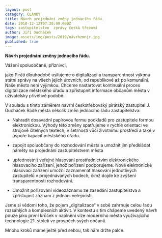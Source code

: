 ```yaml
---
layout: post
category: CLANKY
title: Návrh projednání změny jednacího řádu.
date: 2018-12-12T07:20:00.000Z
tags: zastupitelstvo  zprávy česká třebová
author: Jiří Ducháček
image: assets/img/posts/2019/návrhzmnjr.jpg
published: true
---
```

**Návrh projednání změny jednacího řádu.**


Vážení spoluobčané, příznivci,

jako Piráti dlouhodobě usilujeme o digitalizaci a transparentnost výkonu státní
správy na všech jejich úrovních, od republikové až po komunální. Naše město
není výjimkou. Chceme nastartovat kontinuální proces digitalizace městského
úřadu a zpřístupnit informace občanům města v uživatelsky přívětivé podobě.

V souladu s tímto záměrem navrhl českotřebovský pirátský zastupitel
J. Ducháček Radě města několik změn jednacího řádu zastupitelstva:

- Nahradit dosavadní papírovou formu podkladů pro zastupitele formou elektronickou.
 Výhody této změny spatřujeme v rychlé orientaci ve strojově čitelných textech,
  v šetrnosti vůči životnímu prostředí a také v úspoře kapacit městského úřadu.

- zapojit spoluobčany do rozhodování města a umožnit jim předkládat náměty na
projednání zastupitelstvem města

- upřednostnit veřejné hlasování prostřednictvím elektronického hlasovacího
zařízení, jehož pořízení podporujeme. Nové elektronické hlasovací zařízení
umožní zaznamenat hlasování jednotlivých zastupitelů v projednávaných bodech,
čímž dojde ke zvýšení transparentnosti rozhodování.

- Umožnit pořizování videozáznamu ze zasedání zastupitelstva a zpřístupnit záznam
z jednání veřejnosti.

Jsme si vědomi toho, že pojem „digitalizace“ v sobě zahrnuje celou řadu rozsáhlých
a komplexních aktivit. V kontextu s tím chápeme uvedený návrh pouze jako první
  krůček v naplnění vize moderního města využívajícího technologie 21. století
  ve prospěch svých občanů.

   Mnoho kroků máme ještě před sebou, tak nám držte palce.
